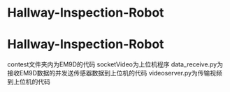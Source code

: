 # Hallway-Inspection-Robot
# Hallway-Inspection-Robot

contest文件夹内为EM9D的代码
socketVideo为上位机程序
data_receive.py为接收EM9D数据的并发送传感器数据到上位机的代码
videoserver.py为传输视频到上位机的代码
